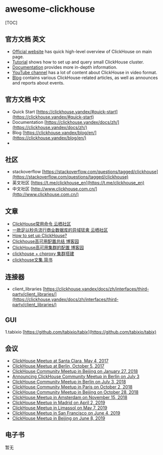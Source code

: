 # awesome-clickhouse

[TOC]

## 官方文档 英文
* [Official website](https://clickhouse.yandex/) has quick high-level overview of ClickHouse on main page.
* [Tutorial](https://clickhouse.yandex/tutorial.html) shows how to set up and query small ClickHouse cluster.
* [Documentation](https://clickhouse.yandex/docs/en/) provides more in-depth information.
* [YouTube channel](https://www.youtube.com/c/ClickHouseDB) has a lot of content about ClickHouse in video format.
* [Blog](https://clickhouse.yandex/blog/en/) contains various ClickHouse-related articles, as well as announces and reports about events.


## 官方文档 中文
- Quick Start [https://clickhouse.yandex/#quick-start](https://clickhouse.yandex/#quick-start)
- Documentation [https://clickhouse.yandex/docs/zh/](https://clickhouse.yandex/docs/zh/)
- Blog [https://clickhouse.yandex/blog/en/](https://clickhouse.yandex/blog/en/)
- 
## 社区
- stackoverflow [https://stackoverflow.com/questions/tagged/clickhouse](https://stackoverflow.com/questions/tagged/clickhouse)
- 英文社区 [https://t.me/clickhouse_en](https://t.me/clickhouse_en)
- 中文社区 [http://www.clickhouse.com.cn/](http://www.clickhouse.com.cn/)

## 文章
- [ClickHouse常用命令 云栖社区](https://yq.aliyun.com/articles/713387?spm=5176.10695662.1996646101.searchclickresult.45fe6191bnbwRv&aly_as=M3Pl15GN)
- [一款足以秒杀流行商业数据库的异域猛禽 云栖社区](https://yq.aliyun.com/articles/79674?spm=5176.10695662.1996646101.searchclickresult.45fe6191bnbwRv&aly_as=a26iVPaj)
- [How to set up ClickHouse?](https://renta.im/blog/clickhouse/)
- [Clickhouse高可用配置总结 博客园](https://www.cnblogs.com/grapelet520/p/11642273.html)
- [ClickHouse高可用集群的配置 博客园](https://www.cnblogs.com/freeweb/p/9352947.html)
- [clickhouse + chproxy 集群搭建](https://www.jianshu.com/p/9498fedcfee7)
- [clickhouse文集 简书](https://www.jianshu.com/nb/39497471)

## 连接器
- client_libraries [https://clickhouse.yandex/docs/zh/interfaces/third-party/client_libraries/](https://clickhouse.yandex/docs/zh/interfaces/third-party/client_libraries/)

## GUI
1.tabixio  [https://github.com/tabixio/tabix](https://github.com/tabixio/tabix)

## 会议
- [ClickHouse Meetup at Santa Clara, May 4, 2017](https://clickhouse.yandex/blog/en/clickhouse-meetup-at-santa-clara-may-4-2017)
- [ClickHouse Meetup at Berlin, October 5, 2017](https://clickhouse.yandex/blog/en/clickhouse-meetup-at-berlin-october-5-2017)
- [ClickHouse Community Meetup in Beijing on January 27, 2018](https://clickhouse.yandex/blog/en/clickhouse-community-meetup-in-beijing-on-january-27-2018)
- [Announcing ClickHouse Community Meetup in Berlin on July 3](https://clickhouse.yandex/blog/en/clickhouse-community-meetup-in-berlin-on-july-3)
- [ClickHouse Community Meetup in Berlin on July 3, 2018](https://clickhouse.yandex/blog/en/clickhouse-community-meetup-in-berlin-on-july-3-2018)
- [ClickHouse Community Meetup in Paris on October 2, 2018](https://clickhouse.yandex/blog/en/clickhouse-community-meetup-in-paris-on-october-2-2018)
- [ClickHouse Community Meetup in Beijing on October 28, 2018](https://clickhouse.yandex/blog/en/clickhouse-community-meetup-in-beijing-on-october-28-2018)
- [ClickHouse Meetup in Amsterdam on November 15, 2018](https://clickhouse.yandex/blog/en/clickhouse-meetup-in-amsterdam-on-november-15-2018)
- [ClickHouse Meetup in Madrid on April 2, 2019](https://clickhouse.yandex/blog/en/clickhouse-meetup-in-madrid-on-april-2-2019)
- [ClickHouse Meetup in Limassol on May 7, 2019](https://clickhouse.yandex/blog/en/clickhouse-meetup-in-limassol-on-may-7-2019)
- [ClickHouse Meetup in San Francisco on June 4, 2019](https://clickhouse.yandex/blog/en/clickhouse-meetup-in-san-francisco-on-june-4-2019])
- [ClickHouse Meetup in Beijing on June 8, 2019](https://clickhouse.yandex/blog/en/clickhouse-meetup-in-beijing-on-june-8-2019)
## 电子书
暂无
